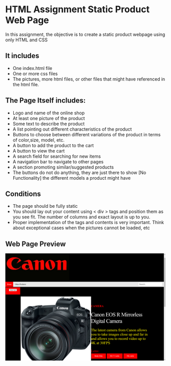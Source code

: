 # HTML Assignment Static Product Web Page

In this assignment, the objective is to create a static product webpage using only HTML and CSS

## It includes
 - One index.html file
 - One or more css files
 - The pictures, more html files, or other files that might have referenced in the html file.

## The Page Itself includes:
 - Logo and name of the online shop
 - At least one picture of the product
 - Some text to describe the product
 - A list pointing out different characteristics of the product
 - Buttons to choose between different variations of the product in terms of color,size, model, etc.
 - A button to add the product to the cart
 - A button to view the cart
 - A search field for searching for new items
 - A navigation bar to navigate to other pages
 - A section promoting similar/suggested products
 - The buttons do not do anything, they are just there to show [No Functionality] the different models a product might
have

## Conditions
  - The page should be fully static
  - You should lay out your content using < div > tags and position them as you see fit. The number of columns and exact layout is up to you.
  - Proper implementation of the tags and contents is very important. Think about exceptional cases when the pictures cannot be loaded, etc

## Web Page Preview

![StaticProductPage.png](StaticProductPage.png)